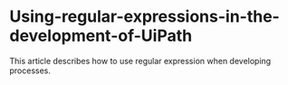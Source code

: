 # Using-regular-expressions-in-the-development-of-UiPath
This article describes how to use regular expression when developing processes.
